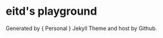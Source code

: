 <!-- # { Personal } Jekyll Theme

{ Personal } is a free responsive blog with minimal aesthetic, about you. You
can watch it live [here](https://le4ker.github.io/personal-jekyll-theme/).

<p align="center">
    <img src="https://github.com/le4ker/personal-jekyll-theme/raw/main/.github/img/mobile.gif" alt="mobile" />
</p>

<p align="center">
    <img src="https://github.com/le4ker/personal-jekyll-theme/raw/main/.github/img/desktop.gif" alt="desktop" />
</p>

## Deploy on Github Pages for free

Fork the repository and:

1. Rename the forked repository to `yourusername.github.io`
2. Update the `url` in `_config.yml` to be `yourusername.github.io`
3. Commit the changes and after the Github Action of your commit succeeds, you
   should see your website at `https://yourusername.github.io`

## How to run locally

You can use Docker to run the website to avoid installing any dependencies to
your local environment. To do so, run:

```shell
docker-compose up --build
```

Alternatively, you can run the website locally by installing ruby (3.2.2) and
then installing the project dependencies by running:

```shell
bundle install
```

And then start serving the website:

```shell
jekyll serve --watch --livereload
```

## Documentation

The theme contains documentation in the form of
[blog posts](https://le4ker.github.io/personal-jekyll-theme/blog).

## Features

- Fork of [Timeline](https://github.com/kirbyt/timeline-jekyll-theme) (mashup of
  [Grayscale by Start Bootstrap](https://github.com/IronSummitMedia/startbootstrap-grayscale)
  and [Agency Jekyll Theme](https://github.com/y7kim/agency-jekyll-theme))
  - Modern and minimal design
    - Responsive templates for home page, blog archive and posts. Looks great on
      mobile, tablet, and desktop devices
  - Timeline
    - Tell your story so far with a sleek timeline of dates, pictures and
      descriptions
      - White on black text, making the reading experience tireless
- Customization and full control of your website and blog through the site
  config
- Blogging functionality
  - Preview of the latest post in the home page
  - Archive page
  - Syntax highlighting
  - Hashtags
  - Categories
  - Disqus comments
  - Share buttons
  - RSS feed
- Google analytics
- Cookies consent
- Protection from email harvesting
- Sitemap -->

# eitd's playground

Generated by { Personal } Jekyll Theme and host by Github.